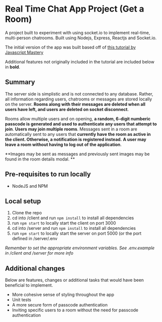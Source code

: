 # Real Time Chat App Project (Get a Room)

A project built to experiment with using socket.io to implement real-time, multi-person chatrooms. Built using Nodejs, Express, Reactjs and Socket.io. 

The initial version of the app was built based off of [this tutorial by Javascript Mastery](https://youtu.be/ZwFA3YMfkoc)

Additional features not originally included in the tutorial are included below in **bold**.

## Summary

The server side is simplistic and is not connected to any database. Rather, all information regarding users, chatrooms or messages are stored locally on the server. **Rooms along with their messages are deleted when all users have left, and users are deleted on socket disconnect**.

Rooms allow multiple users and on opening, **a random, 6-digit numberic passcode is generated and used to authenticate any users that attempt to join**. **Users may join multiple rooms**. Messages sent in a room are automatically sent to any users that **currently have the room as active in the client. Otherwise, a notification is registered instead.** **A user may leave a room without having to log out of the application**.

**Images may be sent as messages and previously sent images may be found in the room details modal. **

## Pre-requisites to run locally

- NodeJS and NPM

## Local setup

1. Clone the repo
2. cd into /client and run ```npm install``` to install all dependencies
3. run ```npm start``` to locally start the client on port 3000
4. cd into /server and run ```npm install``` to install all dependencies
5. run ```npm start``` to locally start the server on port 5000 (or the port defined in /server/.env

_Remember to set the appropriate environment variables. See .env.example in /client and /server for more info_

## Additional changes

Below are features, changes or additional tasks that would have been beneficial to implement.

- More cohesive sense of styling throughout the app
- Unit tests
- A more secure form of passcode authentication
- Inviting specific users to a room without the need for passcode authentication
